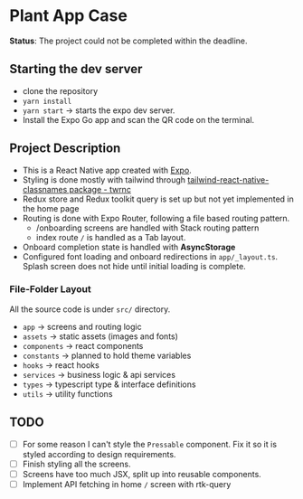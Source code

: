 # Plant App Case

**Status**: The project could not be completed within the deadline.

## Starting the dev server

- clone the repository
- `yarn install`
- `yarn start` -> starts the expo dev server.
- Install the Expo Go app and scan the QR code on the terminal.

## Project Description

- This is a React Native app created with [Expo](https://expo.dev/).
- Styling is done mostly with tailwind through [tailwind-react-native-classnames package - twrnc](https://github.com/jaredh159/tailwind-react-native-classnames)
- Redux store and Redux toolkit query is set up but not yet implemented in the home page
- Routing is done with Expo Router, following a file based routing pattern.
  - /onboarding screens are handled with Stack routing pattern
  - index route `/` is handled as a Tab layout.
- Onboard completion state is handled with **AsyncStorage**
- Configured font loading and onboard redirections in `app/_layout.ts`. Splash screen does not hide until initial loading is complete.

### File-Folder Layout

All the source code is under `src/` directory.

- `app` -> screens and routing logic
- `assets` -> static assets (images and fonts)
- `components` -> react components
- `constants` -> planned to hold theme variables
- `hooks` -> react hooks
- `services` -> business logic & api services
- `types` -> typescript type & interface definitions
- `utils` -> utility functions

## TODO

- [ ] For some reason I can't style the `Pressable` component. Fix it so it is styled according to design requirements.
- [ ] Finish styling all the screens.
- [ ] Screens have too much JSX, split up into reusable components.
- [ ] Implement API fetching in home `/` screen with rtk-query
